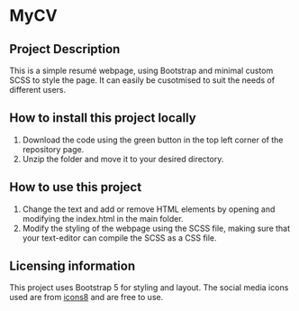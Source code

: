 # MyCV

## Project Description
This is a simple resumé webpage, using Bootstrap and minimal custom SCSS to style the page. It can easily be cusotmised to suit the needs of different users.
## How to install this project locally
1. Download the code using the green button in the top left corner of the repository page.
2. Unzip the folder and move it to your desired directory.
## How to use this project
1. Change the text and add or remove HTML elements by opening and modifying the index.html in the main folder. 
2. Modify the styling of the webpage using the SCSS file, making sure that your text-editor can compile the SCSS as a CSS file. 
## Licensing information
This project uses Bootstrap 5 for styling and layout. 
The social media icons used are from [icons8](https://icons8.com/icon/set/social-media/small) and are free to use.
